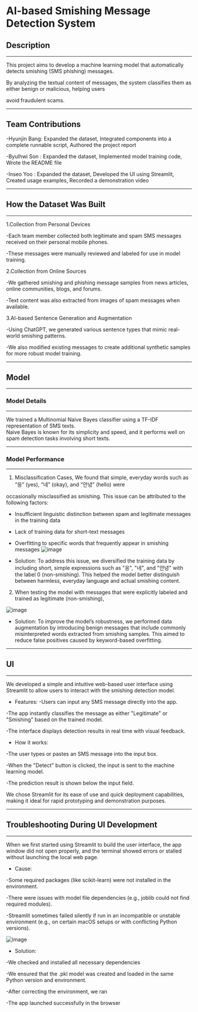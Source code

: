 # AI-based Smishing Message Detection System

## Description
---

This project aims to develop a machine learning model that automatically detects smishing (SMS phishing) messages. 

By analyzing the textual content of messages, the system classifies them as either benign or malicious, helping users 

avoid fraudulent scams.

---

## Team Contributions
-Hyunjin Bang: Expanded the dataset, Integrated components into a complete runnable script, Authored the project report

-Byulhwi Son : Expanded the dataset, Implemented model training code, Wrote the README file 

-Inseo Yoo   : Expanded the dataset, Developed the UI using Streamlit, Created usage examples, Recorded a demonstration video

---
## How the Dataset Was Built
---

1.Collection from Personal Devices

-Each team member collected both legitimate and spam SMS messages received on their personal mobile phones. 

-These messages were manually reviewed and labeled for use in model training.

2.Collection from Online Sources

-We gathered smishing and phishing message samples from news articles, online communities, blogs, and forums.

-Text content was also extracted from images of spam messages when available.

3.AI-based Sentence Generation and Augmentation

-Using ChatGPT, we generated various sentence types that mimic real-world smishing patterns.

-We also modified existing messages to create additional synthetic samples for more robust model training.

---

##  Model
---

### Model Details
---

We trained a Multinomial Naive Bayes classifier using a TF-IDF representation of SMS texts.  
Naive Bayes is known for its simplicity and speed, and it performs well on spam detection tasks involving short texts.

---

### Model Performance
---
1.  Misclassification Cases, We found that simple, everyday words such as “응” (yes), “네” (okay), and “안녕” (hello) were

occasionally misclassified as smishing. This issue can be attributed to the following factors:

- Insufficient linguistic distinction between spam and legitimate messages in the training data

- Lack of training data for short-text messages

- Overfitting to specific words that frequently appear in smishing messages
![image](https://github.com/user-attachments/assets/c08c7711-45f8-4601-a015-d06230f0d7aa)

* Solution: To address this issue, we diversified the training data by including short, simple expressions such as "응", "네", and "안녕" with the label 0 (non-smishing). This helped the model better distinguish between harmless, everyday language and actual smishing content.
  
2. When testing the model with messages that were explicitly labeled and trained as legitimate (non-smishing),

![image](https://github.com/user-attachments/assets/5ddc6693-b35b-439f-8eb3-8c3b6c22a6bb)

* Solution: To improve the model’s robustness, we performed data augmentation by introducing benign messages that include commonly misinterpreted words extracted from smishing samples. This aimed to reduce false positives caused by keyword-based overfitting.

---

## UI
---
We developed a simple and intuitive web-based user interface using Streamlit to allow users to interact with the smishing detection model.

* Features:
-Users can input any SMS message directly into the app.

-The app instantly classifies the message as either "Legitimate" or "Smishing" based on the trained model.

-The interface displays detection results in real time with visual feedback.

* How it works:

-The user types or pastes an SMS message into the input box.

-When the "Detect" button is clicked, the input is sent to the machine learning model.

-The prediction result is shown below the input field.

We chose Streamlit for its ease of use and quick deployment capabilities, making it ideal for rapid prototyping and demonstration purposes.

---

## Troubleshooting During UI Development
---
When we first started using Streamlit to build the user interface, the app window did not open properly, and the terminal showed errors or stalled without launching the local web page.

* Cause:

-Some required packages (like scikit-learn) were not installed in the environment.

-There were issues with model file dependencies (e.g., joblib could not find required modules).

-Streamlit sometimes failed silently if run in an incompatible or unstable environment (e.g., on certain macOS setups or with conflicting Python versions).

![image](https://github.com/user-attachments/assets/fc653025-f78d-4ec9-ab64-ad99e2e847e8)


* Solution:

-We checked and installed all necessary dependencies

-We ensured that the .pkl model was created and loaded in the same Python version and environment.

-After correcting the environment, we ran

-The app launched successfully in the browser



